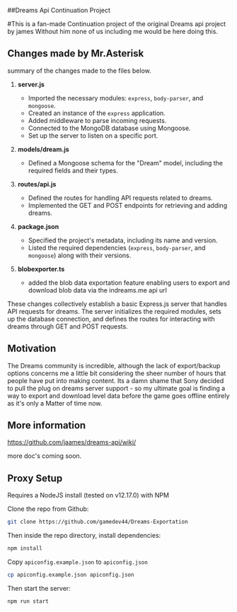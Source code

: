 ##Dreams Api Continuation Project

#This is a fan-made Continuation project of the original Dreams api project by james Without him none of us including me would be here doing this.


## Changes made by Mr.Asterisk
summary of the changes made to the files below.

1. **server.js**
   - Imported the necessary modules: `express`, `body-parser`, and `mongoose`.
   - Created an instance of the `express` application.
   - Added middleware to parse incoming requests.
   - Connected to the MongoDB database using Mongoose.
   - Set up the server to listen on a specific port.

2. **models/dream.js**
   - Defined a Mongoose schema for the "Dream" model, including the required fields and their types.

3. **routes/api.js**
   - Defined the routes for handling API requests related to dreams.
   - Implemented the GET and POST endpoints for retrieving and adding dreams.

4. **package.json**
   - Specified the project's metadata, including its name and version.
   - Listed the required dependencies (`express`, `body-parser`, and `mongoose`) along with their versions.
  
5. **blobexporter.ts**
 
    - added the blob data exportation feature enabling users to export and download
 blob data via the indreams.me api url

These changes collectively establish a basic Express.js server that handles API requests for dreams. The server initializes the required modules, sets up the database connection, and defines the routes for interacting with dreams through GET and POST requests.

## Motivation

The Dreams community is incredible, although the lack of export/backup options concerns me a little bit considering the sheer number of hours that people have put into making content. Its a damn shame that Sony decided to pull the plug on dreams server support - so my ultimate goal is finding a way to export and download level data before the game goes offline entirely as it's only a Matter of time now.

## More information

https://github.com/jaames/dreams-api/wiki/


more doc's coming soon.

## Proxy Setup

Requires a NodeJS install (tested on v12.17.0) with NPM

Clone the repo from Github:

```bash
git clone https://github.com/gamedev44/Dreams-Exportation
```

Then inside the repo directory, install dependencies:

```bash
npm install
```

Copy `apiconfig.example.json` to `apiconfig.json`

```bash
cp apiconfig.example.json apiconfig.json
```

Then start the server:

```bash
npm run start
```
